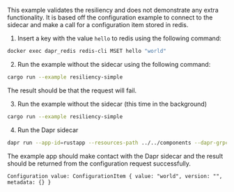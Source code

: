 This example validates the resiliency and does not demonstrate any extra
functionality. It is based off the configuration example to connect to the
sidecar and make a call for a configuration item stored in redis.

1. Insert a key with the value `hello` to redis using the following command:


<!-- STEP
name: Insert test configuration item
output_match_mode: substring
expected_stdout_lines:
  - 'OK'
background: false
sleep: 5
timeout_seconds: 5
-->

```bash
docker exec dapr_redis redis-cli MSET hello "world"
```

<!-- END_STEP -->

2. Run the example without the sidecar using the following command:

<!-- STEP
name: Run configuration app (expecting a fail)
env:
  DAPR_GRPC_PORT: "3500"
  DAPR_API_MAX_RETRIES: "1"
  DAPR_API_TIMEOUT_MILLISECONDS: "10000"
output_match_mode: substring
expected_stdout_lines:
  - ''
expected_stderr_lines:
  - 'ConnectError'
expected_return_code: 101
background: false
sleep: 30
timeout_seconds: 30
-->

```bash
cargo run --example resiliency-simple
```

<!-- END_STEP -->

The result should be that the request will fail.

3. Run the example without the sidecar (this time in the background)

<!-- STEP
name: Run configuration app (expecting a success eventually)
env:
  DAPR_GRPC_PORT: "3500"
  DAPR_API_MAX_RETRIES: "10"
  DAPR_API_TIMEOUT_MILLISECONDS: "10000"
output_match_mode: substring
expected_stdout_lines:
  - 'Configuration value: ConfigurationItem { value: "world"'
background: true
sleep: 30
timeout_seconds: 30
-->

```bash
cargo run --example resiliency-simple
```

<!-- END_STEP -->



4. Run the Dapr sidecar

<!-- STEP
name: Run Dapr sidecar
output_match_mode: substring
expected_stdout_lines:
  - ''
background: true
sleep: 15
timeout_seconds: 15
-->

```bash
dapr run --app-id=rustapp --resources-path ../../components --dapr-grpc-port 3500
```

<!-- END_STEP -->

The example app should make contact with the Dapr sidecar and the result should
be returned from the configuration request successfully.

```
Configuration value: ConfigurationItem { value: "world", version: "", metadata: {} }
```
